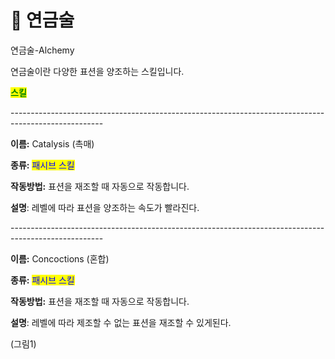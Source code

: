 # 💊 연금술

연금술-Alchemy



연금술이란 다양한 표션을 양조하는 스킬입니다.



<mark style="color:green;">**스킬**</mark>

\-----------------------------------------------------------------------------------------------------

**이름:** Catalysis (촉매)

**종류:** <mark style="color:blue;">패시브 스킬</mark>

**작동방법:** 표션을 재조할 때 자동으로 작동합니다.

**설명**: 레벨에 따라 표션을 양조하는 속도가 빨라진다.

\-----------------------------------------------------------------------------------------------------

**이름:** Concoctions (혼합)

**종류:** <mark style="color:blue;">패시브 스킬</mark>

**작동방법:** 표션을 재조할 때 자동으로 작동합니다.

**설명**: 레벨에 따라 제조할 수 없는 표션을 재조할 수 있게된다.

(그림1)
